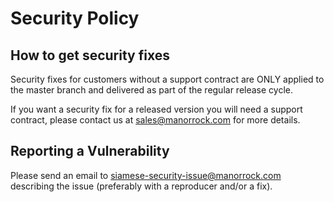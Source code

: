 # Security Policy

## How to get security fixes

Security fixes for customers without a support contract are ONLY applied to the
master branch and delivered as part of the regular release cycle.

If you want a security fix for a released version you will need a support
contract, please contact us at sales@manorrock.com for more details.

## Reporting a Vulnerability

Please send an email to siamese-security-issue@manorrock.com describing the issue
(preferably with a reproducer and/or a fix).
